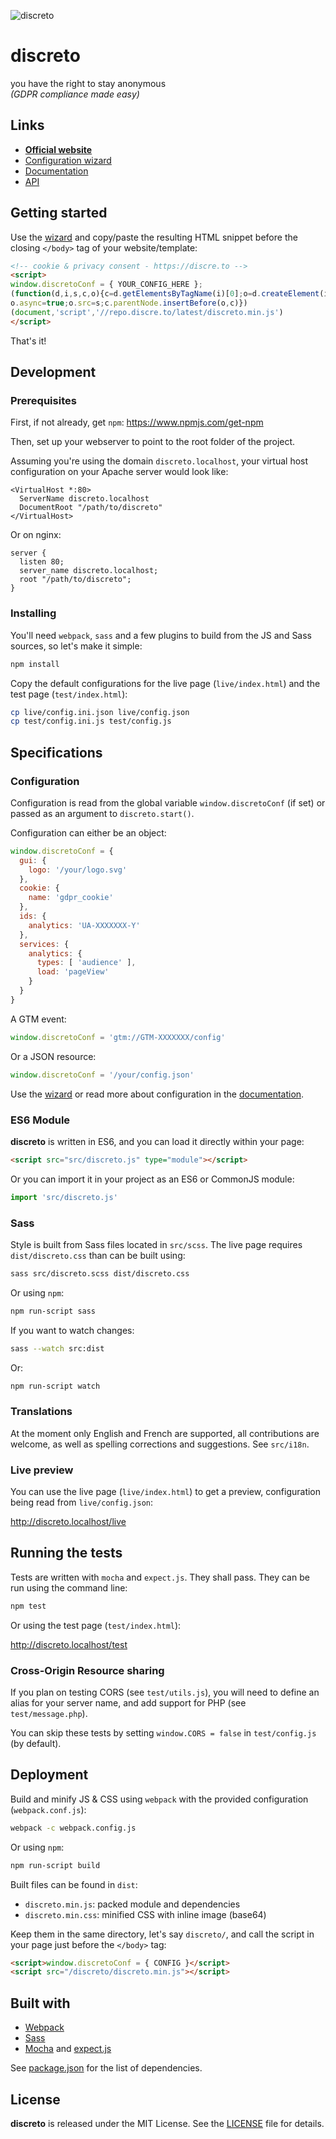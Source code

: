 ![discreto](https://discre.to/img/discreto.png)

# discreto

you have the right to stay anonymous<br/>
*(GDPR compliance made easy)*

## Links

- **[Official website](https://discre.to)**
- [Configuration wizard](https://discre.to/#config)
- [Documentation](https://discre.to/#doc)
- [API](https://discre.to/#api)

## Getting started

Use the [wizard](https://discre.to/#config) and copy/paste the resulting
HTML snippet before the closing `</body>` tag of your website/template:

```html
<!-- cookie & privacy consent - https://discre.to -->
<script>
window.discretoConf = { YOUR_CONFIG_HERE };
(function(d,i,s,c,o){c=d.getElementsByTagName(i)[0];o=d.createElement(i);
o.async=true;o.src=s;c.parentNode.insertBefore(o,c)})
(document,'script','//repo.discre.to/latest/discreto.min.js')
</script>
```

That's it!

## Development

### Prerequisites

First, if not already, get `npm`: https://www.npmjs.com/get-npm

Then, set up your webserver to point to the root folder of the project.

Assuming you're using the domain `discreto.localhost`, your virtual host
configuration on your Apache server would look like:
```apacheconf
<VirtualHost *:80>
  ServerName discreto.localhost
  DocumentRoot "/path/to/discreto"
</VirtualHost>
```

Or on nginx:
```nginx
server {
  listen 80;
  server_name discreto.localhost;
  root "/path/to/discreto";
}
```

### Installing

You'll need `webpack`, `sass` and a few plugins to build from the JS and Sass
sources, so let's make it simple:

```bash
npm install
```

Copy the default configurations for the live page (`live/index.html`) and the
test page (`test/index.html`):

```bash
cp live/config.ini.json live/config.json
cp test/config.ini.js test/config.js
```

## Specifications

### Configuration

Configuration is read from the global variable `window.discretoConf` (if set)
or passed as an argument to `discreto.start()`.

Configuration can either be an object:

```javascript
window.discretoConf = {
  gui: {
    logo: '/your/logo.svg'
  },
  cookie: {
    name: 'gdpr_cookie'
  },
  ids: {
    analytics: 'UA-XXXXXXX-Y'
  },
  services: {
    analytics: {
      types: [ 'audience' ],
      load: 'pageView'
    }
  }
}
```

A GTM event:

```javascript
window.discretoConf = 'gtm://GTM-XXXXXXX/config'
```

Or a JSON resource:

```javascript
window.discretoConf = '/your/config.json'
```

Use the [wizard](https://discre.to/#config) or read more about configuration in
the [documentation](https://discre.to/#doc).

### ES6 Module

**discreto** is written in ES6, and you can load it directly within your page:

```html
<script src="src/discreto.js" type="module"></script>
```

Or you can import it in your project as an ES6 or CommonJS module:

```javascript
import 'src/discreto.js'
```

### Sass

Style is built from Sass files located in `src/scss`.
The live page requires `dist/discreto.css` than can be built using:

```bash
sass src/discreto.scss dist/discreto.css
```

Or using `npm`:

```bash
npm run-script sass
```

If you want to watch changes:

```bash
sass --watch src:dist
```

Or:

```bash
npm run-script watch
```

### Translations

At the moment only English and French are supported, all contributions are
welcome, as well as spelling corrections and suggestions. See `src/i18n`.

### Live preview

You can use the live page (`live/index.html`) to get a preview, configuration
being read from `live/config.json`:

http://discreto.localhost/live


## Running the tests

Tests are written with `mocha` and `expect.js`. They shall pass.
They can be run using the command line:

```bash
npm test
```

Or using the test page (`test/index.html`):

http://discreto.localhost/test

### Cross-Origin Resource sharing

If you plan on testing CORS (see `test/utils.js`), you will need to define
an alias for your server name, and add support for PHP (see `test/message.php`).

You can skip these tests by setting `window.CORS = false` in `test/config.js`
(by default).

## Deployment

Build and minify JS & CSS using `webpack` with the provided configuration
(`webpack.conf.js`):

```bash
webpack -c webpack.config.js
```

Or using `npm`:

```bash
npm run-script build
```

Built files can be found in `dist`:

- `discreto.min.js`: packed module and dependencies
- `discreto.min.css`: minified CSS with inline image (base64)

Keep them in the same directory, let's say `discreto/`, and call the script in
your page just before the `</body>` tag:

```html
<script>window.discretoConf = { CONFIG }</script>
<script src="/discreto/discreto.min.js"></script>
```

## Built with

- [Webpack](https://webpack.js.org/)
- [Sass](https://sass-lang.com/)
- [Mocha](https://mochajs.org/)
  and [expect.js](https://github.com/Automattic/expect.js/)

See [package.json](https://github.com/discre-to/discreto/blob/master/package.json)
for the list of dependencies.

## License

**discreto** is released under the MIT License.
See the [LICENSE](https://github.com/discre-to/discreto/blob/master/LICENSE)
file for details.

